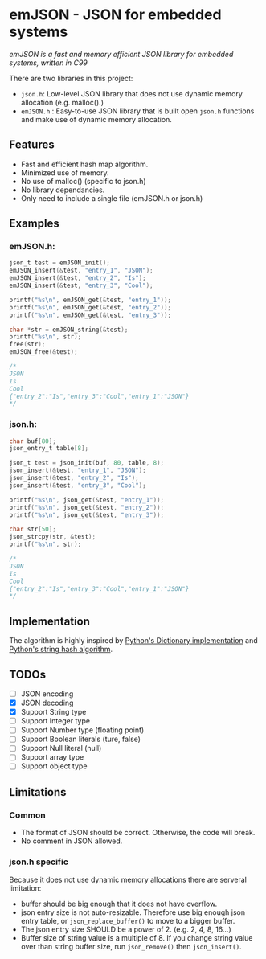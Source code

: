 emJSON - JSON for embedded systems
==================================

_emJSON is a fast and memory efficient JSON library for embedded systems, written in C99_

There are two libraries in this project:
* `json.h`: Low-level JSON library that does not use dynamic memory allocation (e.g. malloc().)
* `emJSON.h` : Easy-to-use JSON library that is built open `json.h` functions and make use of dynamic memory allocation.

Features
--------

* Fast and efficient hash map algorithm.
* Minimized use of memory.
* No use of malloc() (specific to json.h)
* No library dependancies.
* Only need to include a single file (emJSON.h or json.h)

Examples
--------

### emJSON.h:
``` C
json_t test = emJSON_init();
emJSON_insert(&test, "entry_1", "JSON");
emJSON_insert(&test, "entry_2", "Is");
emJSON_insert(&test, "entry_3", "Cool");

printf("%s\n", emJSON_get(&test, "entry_1"));
printf("%s\n", emJSON_get(&test, "entry_2"));
printf("%s\n", emJSON_get(&test, "entry_3"));

char *str = emJSON_string(&test);
printf("%s\n", str);
free(str);
emJSON_free(&test);

/*
JSON
Is
Cool
{"entry_2":"Is","entry_3":"Cool","entry_1":"JSON"}
*/
```

### json.h:
``` C
char buf[80];
json_entry_t table[8];

json_t test = json_init(buf, 80, table, 8);
json_insert(&test, "entry_1", "JSON");
json_insert(&test, "entry_2", "Is");
json_insert(&test, "entry_3", "Cool");

printf("%s\n", json_get(&test, "entry_1"));
printf("%s\n", json_get(&test, "entry_2"));
printf("%s\n", json_get(&test, "entry_3"));

char str[50];
json_strcpy(str, &test);
printf("%s\n", str);

/*
JSON
Is
Cool
{"entry_2":"Is","entry_3":"Cool","entry_1":"JSON"}
*/
```

Implementation
--------------

The algorithm is highly inspired by [Python's Dictionary implementation](http://svn.python.org/projects/python/trunk/Objects/dictobject.c) and [Python's string hash algorithm](https://svn.python.org/projects/python/trunk/Objects/stringobject.c).


TODOs
--------

* [ ] JSON encoding
* [x] JSON decoding
* [x] Support String type
* [ ] Support Integer type
* [ ] Support Number type (floating point)
* [ ] Support Boolean literals (ture, false)
* [ ] Support Null literal (null)
* [ ] Support array type
* [ ] Support object type

Limitations
-----------

### Common
* The format of JSON should be correct. Otherwise, the code will break.
* No comment in JSON allowed.


### json.h specific

Because it does not use dynamic memory allocations there are serveral limitation:

* buffer should be big enough that it does not have overflow.
* json entry size is not auto-resizable. Therefore use big enough json entry table, or `json_replace_buffer()` to move to a bigger buffer.
* The json entry size SHOULD be a power of 2. (e.g. 2, 4, 8, 16...)
* Buffer size of string value is a multiple of 8. If you change string value over than string buffer size, run `json_remove()` then `json_insert()`.
